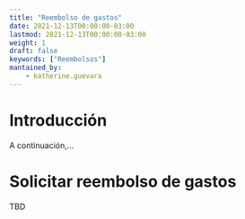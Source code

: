 ```yaml
---
title: "Reembolso de gastos"
date: 2021-12-13T00:00:00-03:00
lastmod: 2021-12-13T00:00:00-03:00
weight: 1
draft: false
keywords: ["Reembolsos"]
mantained_by:
    - katherine.guevara
---
```


# Introducción

A continuación,...

# Solicitar reembolso de gastos

TBD
